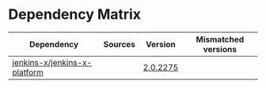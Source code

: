 # Dependency Matrix

Dependency | Sources | Version | Mismatched versions
---------- | ------- | ------- | -------------------
[jenkins-x/jenkins-x-platform](https://github.com/jenkins-x/jenkins-x-platform) |  | [2.0.2275](https://github.com/jenkins-x/jenkins-x-platform/releases/tag/v2.0.2275) | 
